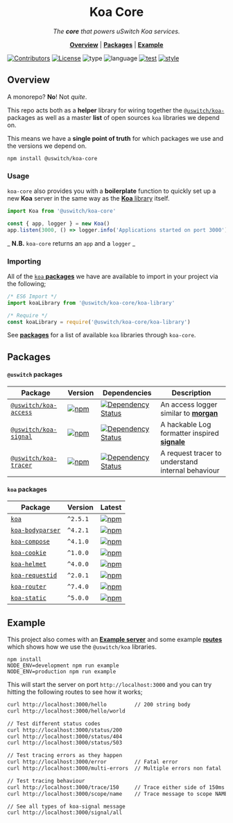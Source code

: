 <h1 align="center">Koa Core</h1>

<p align="center">
  <i>
    The <b>core</b> that powers uSwitch Koa services.
  </i>
</p>

<p align="center">
  <b><a href="#overview">Overview</a></b>
  |
  <b><a href="#packages">Packages</a></b>
  |
  <b><a href="#example">Example</a></b>
</p>

[![Contributors](https://img.shields.io/badge/contributors-1-orange.svg?style=for-the-badge)](#contributors)
[![License](https://img.shields.io/github/license/mashape/apistatus.svg?style=for-the-badge)]()
![type](https://img.shields.io/badge/⚡-library-c45366.svg?style=for-the-badge)
![language](https://img.shields.io/badge/❤-Node-da776c.svg?style=for-the-badge)
[![test](https://img.shields.io/badge/🔬-Jest-e9a279.svg?style=for-the-badge)](https://facebook.github.io/jest/)
[![style](https://img.shields.io/badge/🎨-Standard-e4ca93.svg?style=for-the-badge)](https://standardjs.com)

## Overview

A monorepo? **No**! Not _quite_.

This repo acts both as a **helper** library for wiring together the
[`@uswitch/koa-`]() packages as well as a master **list** of open sources
`koa` libraries we depend on.

This means we have a **single point of truth** for which packages we use
and the versions we depend on.

```
npm install @uswitch/koa-core
```

### Usage

`koa-core` also provides you with a **boilerplate** function to
quickly set up a new **Koa** server in the same way as the [**Koa**
library](https://github.com/koajs/koa) itself.

```js
import Koa from '@uswitch/koa-core'

const { app, logger } = new Koa()
app.listen(3000, () => logger.info('Applications started on port 3000'))
```

_ **N.B.** `koa-core` returns an `app` and a `logger` _


### Importing

All of the [`koa` **packages**](#packages) we have are available to import in your
project via the following;

```js
/* ES6 Import */
import koaLibrary from '@uswitch/koa-core/koa-library'

/* Require */
const koaLibrary = require('@uswitch/koa-core/koa-library')
```

See [**packages**](#packages) for a list of available `koa` libraries
through `koa-core`.

## Packages

#### `@uswitch` packages

| Package                                                        | Version                                                                                                                          | Dependencies                                                                                                                                                            | Description                                                                           |
|----------------------------------------------------------------|----------------------------------------------------------------------------------------------------------------------------------|-------------------------------------------------------------------------------------------------------------------------------------------------------------------------|---------------------------------------------------------------------------------------|
| [`@uswitch/koa-access`](https://github.com/uswitch/koa-access) | [![npm](https://img.shields.io/npm/v/@uswitch/koa-access.svg?maxAge=2592000)](https://www.npmjs.com/package/@uswitch/koa-access) | [![Dependency Status](https://david-dm.org/uswitch/koa-access.svg?path=packages/babel-core)](https://david-dm.org/uswitch/koa-access?path=packages/@uswitch/koa-access) | An access logger similar to [**morgan**](https://github.com/expressjs/morgan)         |
| [`@uswitch/koa-signal`](https://github.com/uswitch/koa-signal) | [![npm](https://img.shields.io/npm/v/@uswitch/koa-signal.svg?maxAge=2592000)](https://www.npmjs.com/package/@uswitch/koa-signal) | [![Dependency Status](https://david-dm.org/uswitch/koa-signal.svg?path=packages/babel-core)](https://david-dm.org/uswitch/koa-signal?path=packages/@uswitch/koa-signal) | A hackable Log formatter inspired [**signale**](https://github.com/klauscfhq/signale) |
| [`@uswitch/koa-tracer`](https://github.com/uswitch/koa-tracer) | [![npm](https://img.shields.io/npm/v/@uswitch/koa-tracer.svg?maxAge=2592000)](https://www.npmjs.com/package/@uswitch/koa-tracer) | [![Dependency Status](https://david-dm.org/uswitch/koa-tracer.svg?path=packages/babel-core)](https://david-dm.org/uswitch/koa-tracer?path=packages/@uswitch/koa-tracer) | A request tracer to understand internal behaviour                                     |

#### `koa` packages
<!-- DO NOT REMOVE - This is generated documentation  -->
<!-- [doc-list-packages:start] -->
<!-- Generated Wed Jun 20 2018 16:17:57 GMT+0100 (BST) -->
| Package | Version | Latest |
|--|--|--|
| [`koa`](https://www.npmjs.com/package/koa) | `^2.5.1` | [![npm](https://img.shields.io/npm/v/koa.svg?maxAge=2592000)](https://www.npmjs.com/package/koa) |
| [`koa-bodyparser`](https://www.npmjs.com/package/koa-bodyparser) | `^4.2.1` | [![npm](https://img.shields.io/npm/v/koa-bodyparser.svg?maxAge=2592000)](https://www.npmjs.com/package/koa-bodyparser) |
| [`koa-compose`](https://www.npmjs.com/package/koa-compose) | `^4.1.0` | [![npm](https://img.shields.io/npm/v/koa-compose.svg?maxAge=2592000)](https://www.npmjs.com/package/koa-compose) |
| [`koa-cookie`](https://www.npmjs.com/package/koa-cookie) | `^1.0.0` | [![npm](https://img.shields.io/npm/v/koa-cookie.svg?maxAge=2592000)](https://www.npmjs.com/package/koa-cookie) |
| [`koa-helmet`](https://www.npmjs.com/package/koa-helmet) | `^4.0.0` | [![npm](https://img.shields.io/npm/v/koa-helmet.svg?maxAge=2592000)](https://www.npmjs.com/package/koa-helmet) |
| [`koa-requestid`](https://www.npmjs.com/package/koa-requestid) | `^2.0.1` | [![npm](https://img.shields.io/npm/v/koa-requestid.svg?maxAge=2592000)](https://www.npmjs.com/package/koa-requestid) |
| [`koa-router`](https://www.npmjs.com/package/koa-router) | `^7.4.0` | [![npm](https://img.shields.io/npm/v/koa-router.svg?maxAge=2592000)](https://www.npmjs.com/package/koa-router) |
| [`koa-static`](https://www.npmjs.com/package/koa-static) | `^5.0.0` | [![npm](https://img.shields.io/npm/v/koa-static.svg?maxAge=2592000)](https://www.npmjs.com/package/koa-static) |
<!-- [doc-list-packages:end] -->
<!-- DO NOT REMOVE - This is generated documentation -->

## Example

This project also comes with an [**Example
server**](https://github.com/uswitch/koa-core/blob/master/__example__/server.js)
and some example
[**routes**](https://github.com/uswitch/koa-core/blob/master/__example__/server-routes.js)
which shows how we use the `@uswitch/koa` libraries.

```shs
npm install
NODE_ENV=development npm run example
NODE_ENV=production npm run example
```

This will start the server on port `http://localhost:3000` and you can
try hitting the following routes to see how it works;

```sh
curl http://localhost:3000/hello         // 200 string body
curl http://localhost:3000/hello/world

// Test different status codes
curl http://localhost:3000/status/200
curl http://localhost:3000/status/404
curl http://localhost:3000/status/503

// Test tracing errors as they happen
curl http://localhost:3000/error         // Fatal error
curl http://localhost:3000/multi-errors  // Multiple errors non fatal

// Test tracing behaviour
curl http://localhost:3000/trace/150     // Trace either side of 150ms async
curl http://localhost:3000/scope/name    // Trace message to scope NAME

// See all types of koa-signal message
curl http://localhost:3000/signal/all
```
